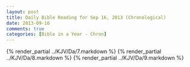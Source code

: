 ```yaml
---
layout: post
title: Daily Bible Reading for Sep 16, 2013 (Chronological)
date: 2013-09-16
comments: true
categories: [Bible in a Year - Chron]
---
```

{% render_partial ../KJV/Da/7.markdown %}
{% render_partial ../KJV/Da/8.markdown %}
{% render_partial ../KJV/Da/9.markdown %}
